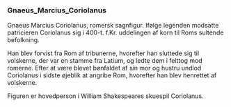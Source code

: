 ### Gnaeus_Marcius_Coriolanus


Gnaeus Marcius Coriolanus, romersk sagnfigur. Ifølge legenden modsatte patricieren Coriolanus sig i 400-t. f.Kr. uddelingen af korn til Roms sultende befolkning.

Han blev forvist fra Rom af tribunerne, hvorefter han sluttede sig til volskerne, der var en stamme fra Latium, og ledte dem i felttog mod romerne. Efter at være blevet bønfaldet af sin mor og hustru undlod Coriolanus i sidste øjeblik at angribe Rom, hvorefter han blev henrettet af volskerne.

Figuren er hovedperson i William Shakespeares skuespil Coriolanus.